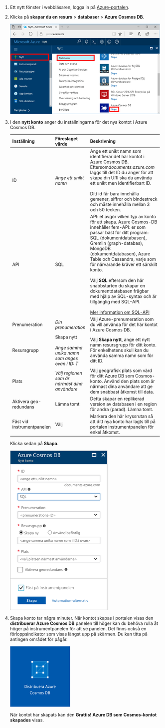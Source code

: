 1. Ett nytt fönster i webbläsaren, logga in på [Azure-portalen](https://portal.azure.com/).
2. Klicka på **skapar du en resurs** > **databaser** > **Azure Cosmos DB**.
   
   ![Azure Portal-databasfönstret](./media/cosmos-db-create-dbaccount/create-nosql-db-databases-json-tutorial-1.png)

3. I den **nytt konto** anger du inställningarna för det nya kontot i Azure Cosmos DB. 
 
    Inställning|Föreslaget värde|Beskrivning
    ---|---|---
    ID|*Ange ett unikt namn*|Ange ett unikt namn som identifierar det här kontot i Azure Cosmos DB. Eftersom*documents.azure.com* läggs till det ID du anger för att skapa din URI ska du använda ett unikt men identifierbart ID.<br><br>Ditt id får bara innehålla gemener, siffror och bindestreck och måste innehålla mellan 3 och 50 tecken.
    API|SQL|API: et avgör vilken typ av konto för att skapa. Azure Cosmos-DB innehåller fem-API: er som passar bäst för ditt program: SQL (dokumentdatabasen), Gremlin (graph-databas), MongoDB (dokumentdatabasen), Azure Table och Cassandra, varje som för närvarande kräver ett särskilt konto. <br><br>Välj **SQL** eftersom den här snabbstarten du skapar en dokumentdatabasen frågbar med hjälp av SQL-syntax och är tillgänglig med SQL-API.<br><br>[Mer information om SQL-API](../articles/cosmos-db/documentdb-introduction.md)|
    Prenumeration|*Din prenumeration*|Välj Azure-prenumeration som du vill använda för det här kontot i Azure Cosmos DB. 
    Resursgrupp|Skapa nytt<br><br>*Ange samma unika namn som anges ovan i ID: T*|Välj **Skapa nytt**, ange ett nytt namn resursgrupp för ditt konto. För enkelhetens skull kan du använda samma namn som för ditt ID. 
    Plats|*Välj regionen som är närmast dina användare*|Välj geografisk plats som värd för ditt Azure DB som Cosmos-konto. Använd den plats som är närmast dina användare att ge dem snabbast åtkomst till data.
    Aktivera geo-redundans| Lämna tomt | Detta skapar en replikerad version av databasen i en region för andra (parad). Lämna tomt.  
    Fäst vid instrumentpanelen | Välj | Markera den här kryssrutan så att ditt nya konto har lagts till på portalen instrumentpanelen för enkel åtkomst.

    Klicka sedan på **Skapa**.

    ![Den nya sidan konto för Azure Cosmos DB](./media/cosmos-db-create-dbaccount/create-nosql-db-databases-json-tutorial-2.png)

4. Skapa konto tar några minuter. När kontot skapas i portalen visas den **distribuerar Azure Cosmos DB** panelen till höger kan du behöva rulla åt höger på instrumentpanelen för att se panelen. Det finns också en förloppsindikator som visas längst upp på skärmen. Du kan titta på antingen området för pågår. 

    ![Meddelandefönstret i Azure-portalen](./media/cosmos-db-create-dbaccount/deploying-cosmos-db.png)

    När kontot har skapats kan den **Grattis! Azure DB som Cosmos-kontot skapades** visas. 

